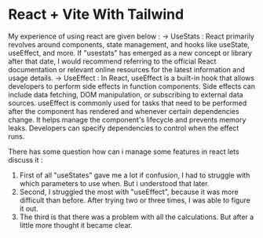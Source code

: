 # React + Vite With Tailwind

My experience of using react are given below :
-> UseStats :
    React primarily revolves around components, state management, and hooks like useState, useEffect, and more. If "usestats" has emerged as a new concept or library after that date, I would recommend referring to the official React documentation or relevant online resources for the latest information and usage details.
-> UseEffect :
   In React, useEffect is a built-in hook that allows developers to perform side effects in function components. Side effects can include data fetching, DOM manipulation, or subscribing to external data sources. useEffect is commonly used for tasks that need to be performed after the component has rendered and whenever certain dependencies change. It helps manage the component's lifecycle and prevents memory leaks. Developers can specify dependencies to control when the effect runs.

There has some question how can i manage some features in react lets discuss it :

 1. First of all "useStates" gave me a lot if confusion, I had to struggle with which parameters to use when. But i understood that later.
 2. Second, I struggled the most with "useEffect", because it was more difficult than before.  After trying two or three times, I was able to figure it out.  
 3. The third is that there was a problem with all the calculations.  But after a little more thought it became clear.
